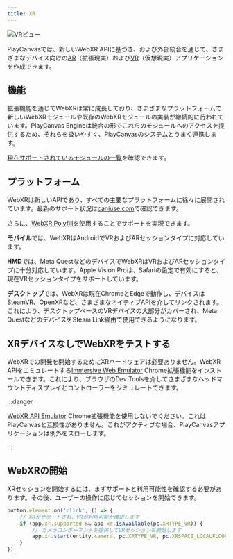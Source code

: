 ```yaml
---
title: XR
---
```


![VRビュー](/img/user-manual/xr/vr-view.png)

PlayCanvasでは、新しいWebXR APIに基づき、および外部統合を通じて、さまざまなデバイス向けの[AR](/user-manual/xr/ar/)（拡張現実）および[VR](/user-manual/xr/vr/)（仮想現実）アプリケーションを作成できます。

## 機能

拡張機能を通じてWebXRは常に成長しており、さまざまなプラットフォームで新しいWebXRモジュールや既存のWebXRモジュールの実装が継続的に行われています。PlayCanvas Engineは統合の形でこれらのモジュールへのアクセスを提供するため、それらを扱いやすく、PlayCanvasのシステムとうまく連携します。

[現在サポートされているモジュールの一覧](/user-manual/xr/capabilities/)を確認できます。

## プラットフォーム

WebXRは新しいAPIであり、すべての主要なプラットフォームに徐々に展開されています。最新のサポート状況は[caniuse.com](https://caniuse.com/webxr)で確認できます。

さらに、[WebXR Polyfill](https://github.com/immersive-web/webxr-polyfill)を使用することでサポートを実現できます。

**モバイル**では、WebXRはAndroidでVRおよびARセッションタイプに対応しています。

**HMD**では、Meta QuestなどのデバイスでWebXRはVRおよびARセッションタイプに十分対応しています。Apple Vision Proは、Safariの設定で有効にすると、現在VRセッションタイプをサポートしています。

**デスクトップ**では、WebXRは現在ChromeとEdgeで動作し、デバイスはSteamVR、OpenXRなど、さまざまなネイティブAPIを介してリンクされます。これにより、デスクトップベースのVRデバイスの大部分がカバーされ、Meta QuestなどのデバイスをSteam Link経由で使用できるようになります。

## XRデバイスなしでWebXRをテストする

WebXRでの開発を開始するためにXRハードウェアは必要ありません。WebXR APIをエミュレートする[Immersive Web Emulator](https://chromewebstore.google.com/detail/immersive-web-emulator/cgffilbpcibhmcfbgggfhfolhkfbhmik) Chrome拡張機能をインストールできます。これにより、ブラウザのDev Toolsを介してさまざまなヘッドマウントディスプレイとコントローラーをシミュレートできます。

:::danger

[WebXR API Emulator](https://chromewebstore.google.com/detail/webxr-api-emulator/mjddjgeghkdijejnciaefnkjmkafnnje) Chrome拡張機能を使用しないでください。これはPlayCanvasと互換性がありません。これがアクティブな場合、PlayCanvasアプリケーションは例外をスローします。

:::

## WebXRの開始

XRセッションを開始するには、まずサポートと利用可能性を確認する必要があります。その後、ユーザーの操作に応じてセッションを開始できます。

```javascript
button.element.on('click', () => {
    // XRがサポートされ、VRが利用可能か確認します
    if (app.xr.supported && app.xr.isAvailable(pc.XRTYPE_VR)) {
        // カメラコンポーネントを提供してVRセッションを開始します
        app.xr.start(entity.camera, pc.XRTYPE_VR, pc.XRSPACE_LOCALFLOOR);
    }
});
```
